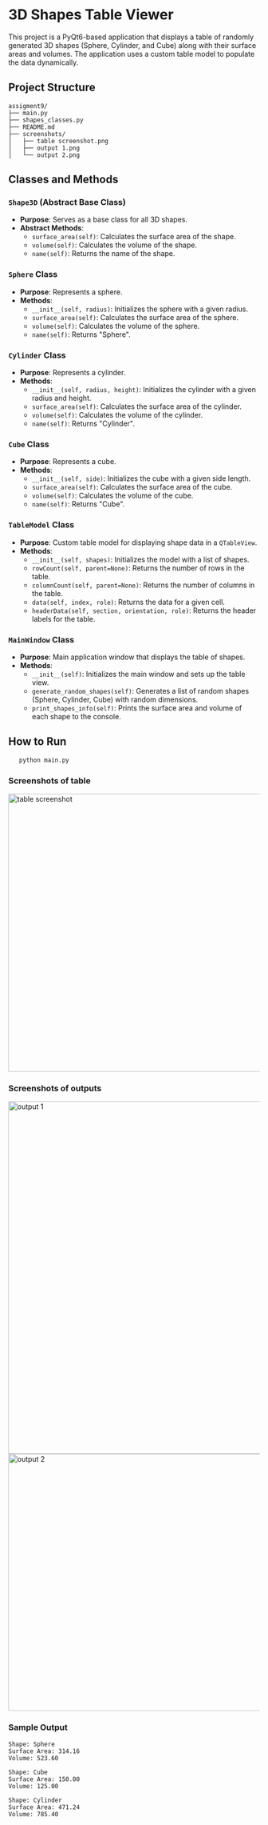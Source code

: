 # 3D Shapes Table Viewer

This project is a PyQt6-based application that displays a table of randomly generated 3D shapes (Sphere, Cylinder, and Cube) along with their surface areas and volumes. The application uses a custom table model to populate the data dynamically.

## Project Structure

```
assigment9/
├── main.py
├── shapes_classes.py
├── README.md
├── screenshots/
│   ├── table screenshot.png
│   ├── output 1.png
│   └── output 2.png
```

## Classes and Methods

### `Shape3D` (Abstract Base Class)
- **Purpose**: Serves as a base class for all 3D shapes.
- **Abstract Methods**:
  - `surface_area(self)`: Calculates the surface area of the shape.
  - `volume(self)`: Calculates the volume of the shape.
  - `name(self)`: Returns the name of the shape.

### `Sphere` Class
- **Purpose**: Represents a sphere.
- **Methods**:
  - `__init__(self, radius)`: Initializes the sphere with a given radius.
  - `surface_area(self)`: Calculates the surface area of the sphere.
  - `volume(self)`: Calculates the volume of the sphere.
  - `name(self)`: Returns "Sphere".

### `Cylinder` Class
- **Purpose**: Represents a cylinder.
- **Methods**:
  - `__init__(self, radius, height)`: Initializes the cylinder with a given radius and height.
  - `surface_area(self)`: Calculates the surface area of the cylinder.
  - `volume(self)`: Calculates the volume of the cylinder.
  - `name(self)`: Returns "Cylinder".

### `Cube` Class
- **Purpose**: Represents a cube.
- **Methods**:
  - `__init__(self, side)`: Initializes the cube with a given side length.
  - `surface_area(self)`: Calculates the surface area of the cube.
  - `volume(self)`: Calculates the volume of the cube.
  - `name(self)`: Returns "Cube".

### `TableModel` Class
- **Purpose**: Custom table model for displaying shape data in a `QTableView`.
- **Methods**:
  - `__init__(self, shapes)`: Initializes the model with a list of shapes.
  - `rowCount(self, parent=None)`: Returns the number of rows in the table.
  - `columnCount(self, parent=None)`: Returns the number of columns in the table.
  - `data(self, index, role)`: Returns the data for a given cell.
  - `headerData(self, section, orientation, role)`: Returns the header labels for the table.

### `MainWindow` Class
- **Purpose**: Main application window that displays the table of shapes.
- **Methods**:
  - `__init__(self)`: Initializes the main window and sets up the table view.
  - `generate_random_shapes(self)`: Generates a list of random shapes (Sphere, Cylinder, Cube) with random dimensions.
  - `print_shapes_info(self)`: Prints the surface area and volume of each shape to the console.

## How to Run

```bash
   python main.py
```

### Screenshots of table
<img width="556" alt="table screenshot" src="https://github.com/user-attachments/assets/ebb1e879-3816-4d98-ab96-3f0080430639" />

### Screenshots of outputs
<img width="705" alt="output 1" src="https://github.com/user-attachments/assets/0bfb1568-a098-49df-991a-489c42381a95" />


<img width="514" alt="output 2" src="https://github.com/user-attachments/assets/5e67948a-7be7-40e3-9473-50d49266cfb3" />

### Sample Output

```
Shape: Sphere
Surface Area: 314.16
Volume: 523.60

Shape: Cube
Surface Area: 150.00
Volume: 125.00

Shape: Cylinder
Surface Area: 471.24
Volume: 785.40
```
